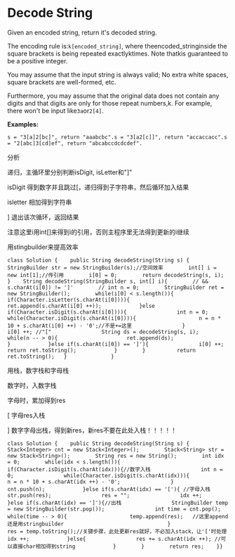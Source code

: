 # Decode String

Given an encoded string, return it's decoded string.

The encoding rule is:`k[encoded_string]`, where theencoded\_stringinside the square brackets is being repeated exactlyktimes. Note thatkis guaranteed to be a positive integer.

You may assume that the input string is always valid; No extra white spaces, square brackets are well-formed, etc.

Furthermore, you may assume that the original data does not contain any digits and that digits are only for those repeat numbers,k. For example, there won't be input like`3a`or`2[4]`.

**Examples:**

```text
s = "3[a]2[bc]", return "aaabcbc".s = "3[a2[c]]", return "accaccacc".s = "2[abc]3[cd]ef", return "abcabccdcdcdef".
```

分析

递归，主循环里分别判断isDigit, isLetter和"\]"

isDigit 得到数字并且跳过\[，递归得到子字符串，然后循环加入结果

isletter 相加得到字符串

\] 退出该次循环，返回结果

注意这里i用int\[\]来得到i的引用，否则主程序里无法得到更新的i继续

用stingbuilder来提高效率

```text
class Solution {    public String decodeString(String s) {        StringBuilder str = new StringBuilder(s);//空间效率        int[] i = new int[1];//传引用        i[0] = 0;        return decodeString(s, i);    }    String decodeString(StringBuilder s, int[] i){        // && s.charAt(i[0]) != ']'        // int n = 0;        StringBuilder ret = new StringBuilder();        while(i[0] < s.length()){            if(Character.isLetter(s.charAt(i[0]))){                ret.append(s.charAt(i[0] ++));            }else if(Character.isDigit(s.charAt(i[0]))){                int n = 0;                while(Character.isDigit(s.charAt(i[0]))){                    n = n * 10 + s.charAt(i[0] ++) - '0';//不是+=这里                }                                                             i[0] ++; //"["                String ds = decodeString(s, i);                while(n -- > 0){                      ret.append(ds);                    }            }else if(s.charAt(i[0]) == ']'){                i[0] ++;                return ret.toString();            }        }          return ret.toString();   }              }
```

用栈，数字栈和字母栈

数字时，入数字栈

字母时，累加得到res

\[ 字母res入栈

\] 数字字母出栈，得到新res，新res不要在此处入栈！！！！！

```text
class Solution {    public String decodeString(String s) {        Stack<Integer> cnt = new Stack<Integer>();        Stack<String> str = new Stack<String>();        String res = new String();        int idx = 0;        while(idx < s.length()){            if(Character.isDigit(s.charAt(idx))){//数字入栈                int n = 0;                while(Character.isDigit(s.charAt(idx))){                    n = n * 10 + s.charAt(idx ++) - '0';                }                cnt.push(n);            }else if(s.charAt(idx) == '['){ //字母入栈                str.push(res);                res = "";                idx ++;            }else if(s.charAt(idx) == ']'){//出栈                StringBuilder temp = new StringBuilder(str.pop());                int time = cnt.pop();                while(time -- > 0){                    temp.append(res);   //这里append 还是用stringbuilder                                 }                res = temp.toString();//关键步骤，此处更新res就好，不必加入stack，让'['时处理                idx ++;            }else{                res += s.charAt(idx ++); //可以直接char相加得到string            }        }        return res;    }}
```

